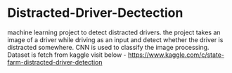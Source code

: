 # Distracted-Driver-Dectection
machine learning project to detect distracted drivers.
the project takes an image of a driver while driving as an input and detect whether the driver is distracted somewhere. 
CNN is used to classify the image processing.
Dataset is fetch from kaggle visit below - 
https://www.kaggle.com/c/state-farm-distracted-driver-detection
